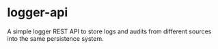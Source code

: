 # logger-api

A simple logger REST API to store logs and audits from different sources into the same persistence system.
